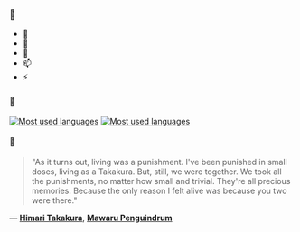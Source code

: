 ### 👋

- 🔭
- 🌱
- 💬
- 📫
- ⚡

#### 🧏

[![Most used languages](https://github-readme-stats-aynah.vercel.app/api/top-langs/?username=aynh&theme=solarized-dark&langs_count=6&layout=compact&hide_title=true)](https://github.com/anuraghazra/github-readme-stats#gh-dark-mode-only)
[![Most used languages](https://github-readme-stats-aynah.vercel.app/api/top-langs/?username=aynh&theme=solarized-light&langs_count=6&layout=compact&hide_title=true)](https://github.com/anuraghazra/github-readme-stats#gh-light-mode-only)

#### 💬

> "As it turns out, living was a punishment. I've been punished in small doses, living as a Takakura. But, still, we were together. We took all the punishments, no matter how small and trivial. They're all precious memories. Because the only reason I felt alive was because you two were there."

&mdash; [**Himari Takakura**](https://myanimelist.net/character.php?q=Himari%20Takakura&cat=character), [**Mawaru Penguindrum**](https://myanimelist.net/search/all?q=Mawaru%20Penguindrum&cat=all)
